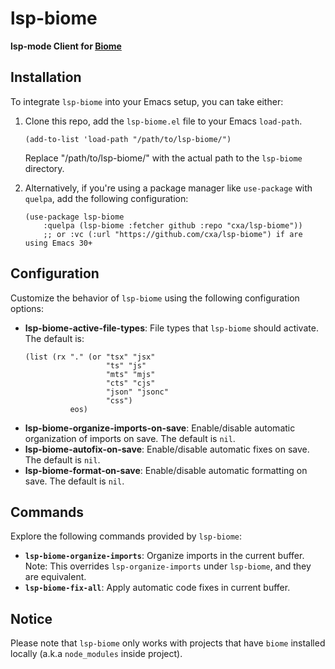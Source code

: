 # lsp-biome

**lsp-mode Client for [Biome](https://biomejs.dev/)**

## Installation

To integrate `lsp-biome` into your Emacs setup, you can take either:

1. Clone this repo, add the `lsp-biome.el` file to your Emacs `load-path`.

   ```elisp
   (add-to-list 'load-path "/path/to/lsp-biome/")
   ```

   Replace "/path/to/lsp-biome/" with the actual path to the `lsp-biome` directory.

2. Alternatively, if you're using a package manager like `use-package` with `quelpa`, add the following configuration:

   ```elisp
   (use-package lsp-biome
       :quelpa (lsp-biome :fetcher github :repo "cxa/lsp-biome"))
       ;; or :vc (:url "https://github.com/cxa/lsp-biome") if are using Emacs 30+
   ```

## Configuration

Customize the behavior of `lsp-biome` using the following configuration options:

- **lsp-biome-active-file-types**: File types that `lsp-biome` should activate. The default is:
  ```elsip
  (list (rx "." (or "tsx" "jsx"
                    "ts" "js"
                    "mts" "mjs"
                    "cts" "cjs"
                    "json" "jsonc"
                    "css")
            eos)
  ```
- **lsp-biome-organize-imports-on-save**: Enable/disable automatic organization of imports on save. The default is `nil`.
- **lsp-biome-autofix-on-save**: Enable/disable automatic fixes on save. The default is `nil`.
- **lsp-biome-format-on-save**: Enable/disable automatic formatting on save. The default is `nil`.

## Commands

Explore the following commands provided by `lsp-biome`:

- **`lsp-biome-organize-imports`**: Organize imports in the current buffer. Note: This overrides `lsp-organize-imports` under `lsp-biome`, and they are equivalent.
- **`lsp-biome-fix-all`**: Apply automatic code fixes in current buffer.

## Notice

Please note that `lsp-biome` only works with projects that have `biome` installed locally (a.k.a `node_modules` inside project).

